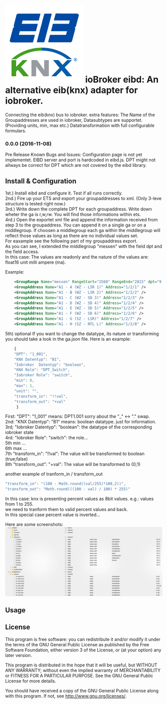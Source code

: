 ![Logo](admin/knx.png)
ioBroker eibd: An alternative eib(knx) adapter for iobroker.
==============

Connecting the eib(knx) bus to iobroker. 
extra features:
    The Name of the Groupaddresses are used in iobroker,
    Datasubtypes are supportet. (Providing units, min, max etc.)
    Datatransformation with full configurable formulars.


### 0.0.0 (2016-11-08)
Pre Release
Known Bugs and Issues:
Configuration page is not yet implementet. EIBD server and port is hardcoded in eibd.js.
DPT might not allways be correct for DPT which are not covered by the eibd library.


## Install & Configuration

1st.)   Install eibd and configure it. Test if all runs correctly.<br>
2nd.)   Fire up your ETS and export your groupaddresses to xml. (Only 3-leve structure is tested right now.)<br>
3rd.)   Write down the complete DPT for each groupaddress. Write down wheter the ga is r,w,rw. You will find those          informations within ets.<br>
4rd.)   Open the exportet xml file and append the information received from step 3 to the groupaddress.
You can append it on a single ga or on a middlegroup. If choosen a middlegroup each ga within the middlegroup will reflect those values as long as there are no individual values set.<br>
For eaxample see the following part of my groupaddress export.<br>
As you can see, I extended the middlegroup "messen" with the field dpt and the field access.<br>
In this case: The values are readonly and the nature of the values are: float16 unit milli ampere (ma).<br>

Example:
```xml
    <GroupRange Name="messen" RangeStart="2560" RangeEnd="2815" dpt="9.021" access="r">
    <GroupAddress Name="A1 - A (WZ - LSR 1)" Address="1/2/1" />
    <GroupAddress Name="A1 - B (WZ - LSR 2)" Address="1/2/2" />
    <GroupAddress Name="A1 - C (WZ - SD 3)" Address="1/2/3" />
    <GroupAddress Name="A1 - D (WZ - SD 4)" Address="1/2/4" />
    <GroupAddress Name="A1 - E (WZ - SD 5)" Address="1/2/5" />
    <GroupAddress Name="A1 - F (WZ - SD 6)" Address="1/2/6" />
    <GroupAddress Name="A1 - G (SZ - LSR)" Address="1/2/7" />
    <GroupAddress Name="A1 - H (SZ - NTL L)" Address="1/2/8" />
```

5th) optional
If you want to change the datatype, its nature or transforming you should take a look in the ga.json file.
Here is an example:
```javascript
    {
    "DPT": "1_001",
    "KNX Datentyp": "B1",
    "Iobroker  Datentyp": "boolean",
    "KNX Role": "DPT_Switch",
    "Iobroker Role": "switch",
    "min": 0,
    "max": 1,
    "unit": "",
    "transform_in": "!!val",
    "transform_out": "+val"
     }
```

First: "DPT": "1_001" means: DPT1.001 sorry about the "_" <-> "." swap. <br>
2nd: "KNX Datentyp": "B1" means: boolean datatype. just for information. <br>
3rd; "Iobroker Datentyp": "boolean": the datatype of the corresponding iobroker state <br>
4rd: "Iobroker Role": "switch": the role... <br>
5th min ... <br>
6th max ... <br>
7th  "transform_in": "!!val": The value will be transformed to boolean (true;false) <br> 
8th  "transform_out": "+val": The value will be transformed to (0;1)<br>

another example of tranform_in / transform_out<br>

```javascript
"transform_in": "(100 - Math.round((val/255)*100,2))",
"transform_out": "Math.round(((100 - val) / 100) * 255)"
```

In this case:
knx is presenting percent values as 8bit values. e.g.: values from 1 to 255. <br>
we need to tranform them to valid percent values and back.<br>
In this special case percent value is inverted...<br>


Here are some screenshots:
![screenshot](screenshot1.jpg)





## Usage

## License

This program is free software: you can redistribute it and/or modify
it under the terms of the GNU General Public License as published by
the Free Software Foundation, either version 3 of the License, or
(at your option) any later version.

This program is distributed in the hope that it will be useful,
but WITHOUT ANY WARRANTY; without even the implied warranty of
MERCHANTABILITY or FITNESS FOR A PARTICULAR PURPOSE.  See the
GNU General Public License for more details.

You should have received a copy of the GNU General Public License
along with this program. If not, see <http://www.gnu.org/licenses/>.
